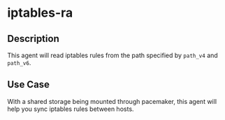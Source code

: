 # iptables-ra
Description
-----
This agent will read iptables rules from the path specified by `path_v4` and `path_v6`.

Use Case
-----
With a shared storage being mounted through pacemaker, this agent will help you sync iptables rules between hosts.
